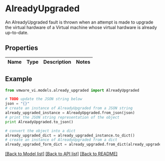 # AlreadyUpgraded

An AlreadyUpgraded fault is thrown when an attempt is made to upgrade the virtual hardware of a Virtual machine whose virtual hardware is already up-to-date. 

## Properties
Name | Type | Description | Notes
------------ | ------------- | ------------- | -------------

## Example

```python
from vmware_vi.models.already_upgraded import AlreadyUpgraded

# TODO update the JSON string below
json = "{}"
# create an instance of AlreadyUpgraded from a JSON string
already_upgraded_instance = AlreadyUpgraded.from_json(json)
# print the JSON string representation of the object
print AlreadyUpgraded.to_json()

# convert the object into a dict
already_upgraded_dict = already_upgraded_instance.to_dict()
# create an instance of AlreadyUpgraded from a dict
already_upgraded_form_dict = already_upgraded.from_dict(already_upgraded_dict)
```
[[Back to Model list]](../README.md#documentation-for-models) [[Back to API list]](../README.md#documentation-for-api-endpoints) [[Back to README]](../README.md)


